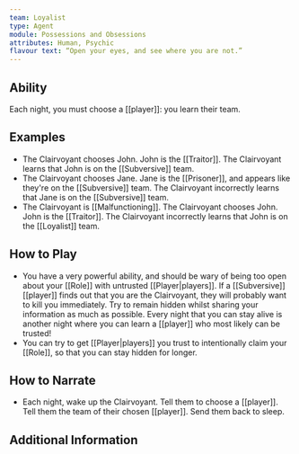 ```yaml
---
team: Loyalist
type: Agent
module: Possessions and Obsessions
attributes: Human, Psychic
flavour text: “Open your eyes, and see where you are not.”
---
```

## Ability
Each night, you must choose a [[player]]: you learn their team.

## Examples
- The Clairvoyant chooses John. John is the [[Traitor]]. The Clairvoyant learns that John is on the [[Subversive]] team.
- The Clairvoyant chooses Jane. Jane is the [[Prisoner]], and appears like they're on the [[Subversive]] team. The Clairvoyant incorrectly learns that Jane is on the [[Subversive]] team.
- The Clairvoyant is [[Malfunctioning]]. The Clairvoyant chooses John. John is the [[Traitor]]. The Clairvoyant incorrectly learns that John is on the [[Loyalist]] team.

## How to Play
- You have a very powerful ability, and should be wary of being too open about your [[Role]] with untrusted [[Player|players]]. If a [[Subversive]] [[player]] finds out that you are the Clairvoyant, they will probably want to kill you immediately. Try to remain hidden whilst sharing your information as much as possible. Every night that you can stay alive is another night where you can learn a [[player]] who most likely can be trusted!
- You can try to get [[Player|players]] you trust to intentionally claim your [[Role]], so that you can stay hidden for longer.

## How to Narrate
- Each night, wake up the Clairvoyant. Tell them to choose a [[player]]. Tell them the team of their chosen [[player]]. Send them back to sleep.

## Additional Information
